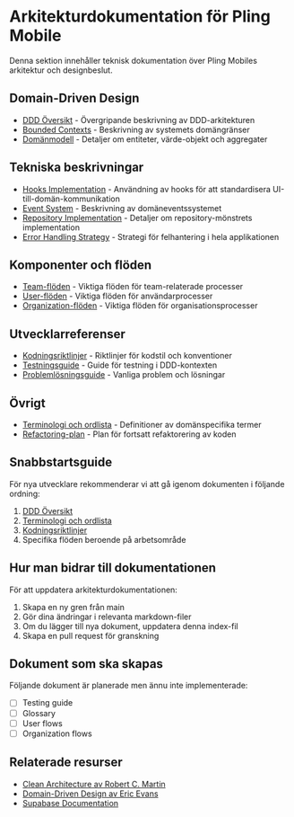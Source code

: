 # Arkitekturdokumentation för Pling Mobile

Denna sektion innehåller teknisk dokumentation över Pling Mobiles arkitektur och designbeslut.

## Domain-Driven Design

- [DDD Översikt](./ddd-overview.md) - Övergripande beskrivning av DDD-arkitekturen
- [Bounded Contexts](./bounded-contexts.md) - Beskrivning av systemets domängränser
- [Domänmodell](./domain-model.md) - Detaljer om entiteter, värde-objekt och aggregater

## Tekniska beskrivningar

- [Hooks Implementation](./hooks-implementation.md) - Användning av hooks för att standardisera UI-till-domän-kommunikation
- [Event System](./event-system.md) - Beskrivning av domäneventssystemet
- [Repository Implementation](./repository-implementation.md) - Detaljer om repository-mönstrets implementation
- [Error Handling Strategy](./error-handling.md) - Strategi för felhantering i hela applikationen

## Komponenter och flöden

- [Team-flöden](./team-flows.md) - Viktiga flöden för team-relaterade processer
- [User-flöden](./user-flows.md) - Viktiga flöden för användarprocesser
- [Organization-flöden](./organization-flows.md) - Viktiga flöden för organisationsprocesser

## Utvecklarreferenser

- [Kodningsriktlinjer](./coding-guidelines.md) - Riktlinjer för kodstil och konventioner
- [Testningsguide](./testing-guide.md) - Guide för testning i DDD-kontexten
- [Problemlösningsguide](./troubleshooting.md) - Vanliga problem och lösningar

## Övrigt

- [Terminologi och ordlista](./glossary.md) - Definitioner av domänspecifika termer
- [Refactoring-plan](./refactoring-plan.md) - Plan för fortsatt refaktorering av koden

## Snabbstartsguide

För nya utvecklare rekommenderar vi att gå igenom dokumenten i följande ordning:

1. [DDD Översikt](./ddd-overview.md)
2. [Terminologi och ordlista](./glossary.md)
3. [Kodningsriktlinjer](./coding-guidelines.md)
4. Specifika flöden beroende på arbetsområde

## Hur man bidrar till dokumentationen

För att uppdatera arkitekturdokumentationen:

1. Skapa en ny gren från main
2. Gör dina ändringar i relevanta markdown-filer
3. Om du lägger till nya dokument, uppdatera denna index-fil
4. Skapa en pull request för granskning

## Dokument som ska skapas

Följande dokument är planerade men ännu inte implementerade:

- [ ] Testing guide
- [ ] Glossary
- [ ] User flows
- [ ] Organization flows

## Relaterade resurser

- [Clean Architecture av Robert C. Martin](https://blog.cleancoder.com/uncle-bob/2012/08/13/the-clean-architecture.html)
- [Domain-Driven Design av Eric Evans](https://domainlanguage.com/ddd/)
- [Supabase Documentation](https://supabase.io/docs) 